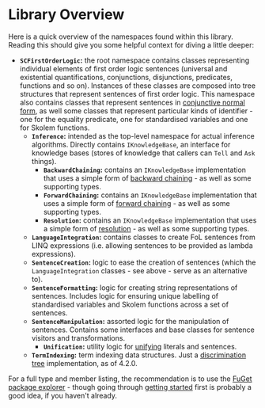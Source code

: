 ﻿# Library Overview

Here is a quick overview of the namespaces found within this library. Reading this should give you some helpful context for diving a little deeper:

* **`SCFirstOrderLogic`:** the root namespace contains classes representing individual elements of first order logic sentences (universal and existential quantifications, conjunctions, disjunctions, predicates, functions and so on).
  Instances of these classes are composed into tree structures that represent sentences of first order logic.
  This namespace also contains classes that represent sentences in [conjunctive normal form](https://en.wikipedia.org/wiki/Conjunctive_normal_form), as well some classes that represent particular kinds of identifier - one for the equality predicate, one for standardised variables and one for Skolem functions.
  * **`Inference`:** intended as the top-level namespace for actual inference algorithms. Directly contains `IKnowledgeBase`, an interface for knowledge bases (stores of knowledge that callers can `Tell` and `Ask` things).
    * **`BackwardChaining`:** contains an `IKnowledgeBase` implementation that uses a simple form of [backward chaining](https://en.wikipedia.org/wiki/Backward_chaining) - as well as some supporting types.
    * **`ForwardChaining`:** contains an `IKnowledgeBase` implementation that uses a simple form of [forward chaining](https://en.wikipedia.org/wiki/Forward_chaining) - as well as some supporting types.
    * **`Resolution`:** contains an `IKnowledgeBase` implementation that uses a simple form of [resolution](https://en.wikipedia.org/wiki/Resolution_(logic)) - as well as some supporting types.
  * **`LanguageIntegration`:** contains classes to create FoL sentences from LINQ expressions (i.e. allowing sentences to be provided as lambda expressions).
  * **`SentenceCreation`:** logic to ease the creation of sentences (which the `LanguageIntegration` classes - see above - serve as an alternative to).
  * **`SentenceFormatting`:** logic for creating string representations of sentences. Includes logic for ensuring unique labelling of standardised variables and Skolem functions across a set of sentences.
  * **`SentenceManipulation`:** assorted logic for the manipulation of sentences. Contains some interfaces and base classes for sentence visitors and transformations.
    * **`Unification`:** utility logic for [unifying](https://en.wikipedia.org/wiki/Unification_(computer_science)) literals and sentences.
  * **`TermIndexing`:** term indexing data structures. Just a [discrimination tree](https://www.google.com/search?q=discrimination+tree) implementation, as of 4.2.0.

For a full type and member listing, the recommendation is to use the [FuGet package explorer](https://www.fuget.org/packages/SCFirstOrderLogic/) - though going through [getting started](getting-started.md) first is probably a good idea, if you haven't already.